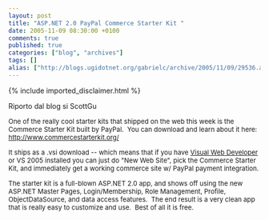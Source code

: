 ```yaml
---
layout: post
title: "ASP.NET 2.0 PayPal Commerce Starter Kit "
date: 2005-11-09 08:30:00 +0100
comments: true
published: true
categories: ["blog", "archives"]
tags: []
alias: ["http://blogs.ugidotnet.org/gabrielc/archive/2005/11/09/29536.aspx"]
---
```

<!-- more -->
{% include imported_disclaimer.html %}
<P>Riporto dal blog si ScottGu</P>
<P><FONT size=2>One of the really cool starter kits that shipped on the web this week is the Commerce Starter Kit built by PayPal.&nbsp; You can download and learn about it here: </FONT><A href="http://www.commercestarterkit.org/"><FONT size=2>http://www.commercestarterkit.org/</FONT></A></P>
<P><FONT size=2>It ships as a .vsi download -- which means that if you have <A href="http://www.asp.net/default.aspx?tabindex=7&amp;tabid=46">Visual Web Developer</A> or VS 2005 installed you can just do "New Web Site", pick the Commerce Starter Kit, and immediately get a working commerce site w/ PayPal payment integration.</FONT></P>
<P><FONT size=2>The starter kit is a full-blown ASP.NET 2.0 app, and shows off using the new ASP.NET Master Pages, Login/Membership, Role Management, Profile, ObjectDataSource, and data access features.&nbsp; The end result is a&nbsp;very clean app that is really easy to customize and use.&nbsp; Best of all it is free.</FONT></P>

